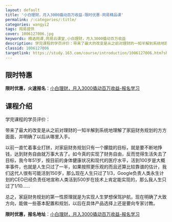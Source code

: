 ```yaml
---
layout: default
title: '小白理财，月入3000撬动百万收益-限时优惠-网易精品课'
permalink: /:categories/:title/
categories: wangyi2
tags: 网易提供
cover: 1006127006.jpg
keywords: 精选网课,网易云课堂,小白理财，月入3000撬动百万收益
description: 学完课程的学员评价：带来了最大的改变是从之前对理财的一知半解到系统地理解了家庭财务规划的方方面面，并明确了以后从哪里入手
classid: 1006127006
targetlink: https://study.163.com/course/introduction/1006127006.htm?share=1&shareId=1025206652&utm_campaign=share&utm_medium=iphoneShare&utm_source=&utm_u=1025206652
---
```


## 限时特惠

**限时优惠，火速报名**：[小白理财，月入3000撬动百万收益-报名学习](https://study.163.com/course/introduction/1006127006.htm?share=1&shareId=1025206652&utm_campaign=share&utm_medium=iphoneShare&utm_source=&utm_u=1025206652)

## 课程介绍

学完课程的学员评价：



带来了最大的改变是从之前对理财的一知半解到系统地理解了家庭财务规划的方方面面，并明确了以后从哪里入手。



以前一直忙着事业打拼，对家庭财务规划只有一个朦胧的目标，就是要不断地挣钱，达到财务自由就万事大吉了。如今真的实现了财务自由，反而觉得生活失去了目标，我今年51岁，按目前的身体健康状况和现代的医疗水平，活到100岁是大概率事件，也就是人生只过了一半，如果按照更乐观的而且还算比较靠谱的估计，我们这代人很有可能活到150岁，那么现在人生只过了1/3，Google负责人类永生计划的CEO已经负责任地宣称人类活到500岁在技术上肯定能实现的，那么我人生只过了1/10……



总之，家庭财务规划的第一性原理就是为实现人生梦想保驾护航，现在明确了大致方向，能做一些基本配置和规划，以后在具体产品选择上还是要向专家讨教。

**限时优惠，报名地址**：[小白理财，月入3000撬动百万收益-报名学习](https://study.163.com/course/introduction/1006127006.htm?share=1&shareId=1025206652&utm_campaign=share&utm_medium=iphoneShare&utm_source=&utm_u=1025206652)

